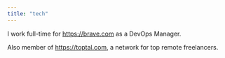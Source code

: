 ```yaml
---
title: "tech"
---
```


I work full-time for https://brave.com as a DevOps Manager.

Also member of https://toptal.com, a network for top remote freelancers.
